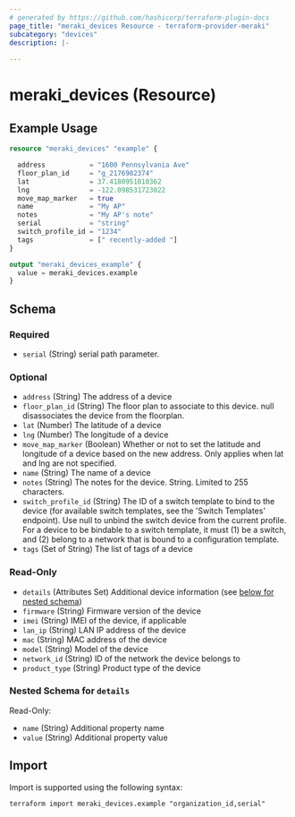 ```yaml
---
# generated by https://github.com/hashicorp/terraform-plugin-docs
page_title: "meraki_devices Resource - terraform-provider-meraki"
subcategory: "devices"
description: |-
  
---
```


# meraki_devices (Resource)



## Example Usage

```terraform
resource "meraki_devices" "example" {

  address           = "1600 Pennsylvania Ave"
  floor_plan_id     = "g_2176982374"
  lat               = 37.4180951010362
  lng               = -122.098531723022
  move_map_marker   = true
  name              = "My AP"
  notes             = "My AP's note"
  serial            = "string"
  switch_profile_id = "1234"
  tags              = [" recently-added "]
}

output "meraki_devices_example" {
  value = meraki_devices.example
}
```

<!-- schema generated by tfplugindocs -->
## Schema

### Required

- `serial` (String) serial path parameter.

### Optional

- `address` (String) The address of a device
- `floor_plan_id` (String) The floor plan to associate to this device. null disassociates the device from the floorplan.
- `lat` (Number) The latitude of a device
- `lng` (Number) The longitude of a device
- `move_map_marker` (Boolean) Whether or not to set the latitude and longitude of a device based on the new address. Only applies when lat and lng are not specified.
- `name` (String) The name of a device
- `notes` (String) The notes for the device. String. Limited to 255 characters.
- `switch_profile_id` (String) The ID of a switch template to bind to the device (for available switch templates, see the 'Switch Templates' endpoint). Use null to unbind the switch device from the current profile. For a device to be bindable to a switch template, it must (1) be a switch, and (2) belong to a network that is bound to a configuration template.
- `tags` (Set of String) The list of tags of a device

### Read-Only

- `details` (Attributes Set) Additional device information (see [below for nested schema](#nestedatt--details))
- `firmware` (String) Firmware version of the device
- `imei` (String) IMEI of the device, if applicable
- `lan_ip` (String) LAN IP address of the device
- `mac` (String) MAC address of the device
- `model` (String) Model of the device
- `network_id` (String) ID of the network the device belongs to
- `product_type` (String) Product type of the device

<a id="nestedatt--details"></a>
### Nested Schema for `details`

Read-Only:

- `name` (String) Additional property name
- `value` (String) Additional property value

## Import

Import is supported using the following syntax:

```shell
terraform import meraki_devices.example "organization_id,serial"
```
